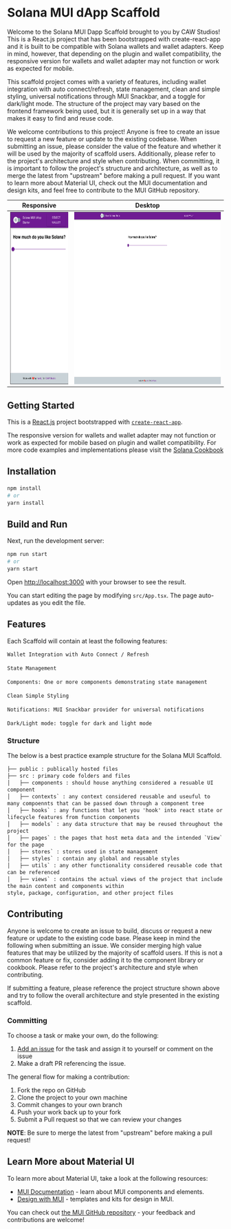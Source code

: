 # Solana MUI dApp Scaffold

Welcome to the Solana MUI Dapp Scaffold brought to you by CAW Studios! This is a React.js project that has been bootstrapped with create-react-app and it is built to be compatible with Solana wallets and wallet adapters. Keep in mind, however, that depending on the plugin and wallet compatibility, the responsive version for wallets and wallet adapter may not function or work as expected for mobile.

This scaffold project comes with a variety of features, including wallet integration with auto connect/refresh, state management, clean and simple styling, universal notifications through MUI Snackbar, and a toggle for dark/light mode. The structure of the project may vary based on the frontend framework being used, but it is generally set up in a way that makes it easy to find and reuse code.

We welcome contributions to this project! Anyone is free to create an issue to request a new feature or update to the existing codebase. When submitting an issue, please consider the value of the feature and whether it will be used by the majority of scaffold users. Additionally, please refer to the project's architecture and style when contributing. When committing, it is important to follow the project's structure and architecture, as well as to merge the latest from "upstream" before making a pull request. If you want to learn more about Material UI, check out the MUI documentation and design kits, and feel free to contribute to the MUI GitHub repository.

|                           Responsive                            |                              Desktop                              |
| :-------------------------------------------------------------: | :---------------------------------------------------------------: |
| <img src="view-mobile.png" alt="mobile" style="height:400px;"/> | <img src="view-desktop.png" alt="desktop" style="height:400px;"/> |

## Getting Started

This is a [React.js](https://reactjs.org/) project bootstrapped with [`create-react-app`](https://create-react-app.dev).

The responsive version for wallets and wallet adapter may not function or work as expected for mobile based on plugin and wallet compatibility. For more code examples and implementations please visit the [Solana Cookbook](https://solanacookbook.com/)

## Installation

```bash
npm install
# or
yarn install
```

## Build and Run

Next, run the development server:

```bash
npm run start
# or
yarn start
```

Open [http://localhost:3000](http://localhost:3000) with your browser to see the result.

You can start editing the page by modifying `src/App.tsx`. The page auto-updates as you edit the file.

## Features

Each Scaffold will contain at least the following features:

```
Wallet Integration with Auto Connect / Refresh

State Management

Components: One or more components demonstrating state management

Clean Simple Styling

Notifications: MUI Snackbar provider for universal notifications

Dark/Light mode: toggle for dark and light mode

```

### Structure

The below is a best practice example structure for the Solana MUI Scaffold.

```
├── public : publically hosted files
├── src : primary code folders and files
│   ├── components : should house anything considered a resuable UI component
│   ├── contexts` : any context considered reusable and useuful to many compoennts that can be passed down through a component tree
│   ├── hooks` : any functions that let you 'hook' into react state or lifecycle features from function components
│   ├── models` : any data structure that may be reused throughout the project
│   ├── pages` : the pages that host meta data and the intended `View` for the page
│   ├── stores` : stores used in state management
│   ├── styles` : contain any global and reusable styles
│   ├── utils` : any other functionality considered reusable code that can be referenced
│   ├── views` : contains the actual views of the project that include the main content and components within
style, package, configuration, and other project files

```

## Contributing

Anyone is welcome to create an issue to build, discuss or request a new feature or update to the existing code base. Please keep in mind the following when submitting an issue. We consider merging high value features that may be utilized by the majority of scaffold users. If this is not a common feature or fix, consider adding it to the component library or cookbook. Please refer to the project's architecture and style when contributing.

If submitting a feature, please reference the project structure shown above and try to follow the overall architecture and style presented in the existing scaffold.

### Committing

To choose a task or make your own, do the following:

1. [Add an issue](https://github.com/Caw-Studio/solana-mui-dapp-scaffold/issues/new) for the task and assign it to yourself or comment on the issue
2. Make a draft PR referencing the issue.

The general flow for making a contribution:

1. Fork the repo on GitHub
2. Clone the project to your own machine
3. Commit changes to your own branch
4. Push your work back up to your fork
5. Submit a Pull request so that we can review your changes

**NOTE**: Be sure to merge the latest from "upstream" before making a
pull request!

## Learn More about Material UI

To learn more about Material UI, take a look at the following resources:

- [MUI Documentation](https://mui.com/material-ui/getting-started/overview/) - learn about MUI components and elements.
- [Design with MUI](https://mui.com/design-kits/) - templates and kits for design in MUI.

You can check out [the MUI GitHub repository](https://github.com/mui/material-ui) - your feedback and contributions are welcome!
